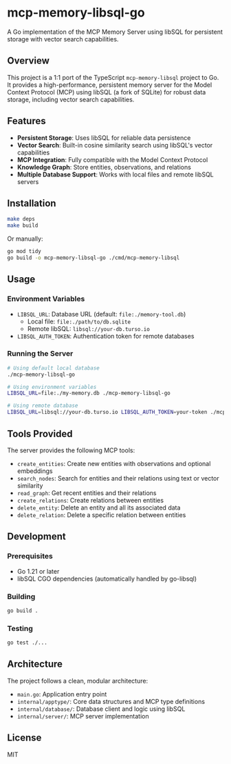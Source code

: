 # mcp-memory-libsql-go

A Go implementation of the MCP Memory Server using libSQL for persistent storage with vector search capabilities.

## Overview

This project is a 1:1 port of the TypeScript `mcp-memory-libsql` project to Go. It provides a high-performance, persistent memory server for the Model Context Protocol (MCP) using libSQL (a fork of SQLite) for robust data storage, including vector search capabilities.

## Features

- **Persistent Storage**: Uses libSQL for reliable data persistence
- **Vector Search**: Built-in cosine similarity search using libSQL's vector capabilities
- **MCP Integration**: Fully compatible with the Model Context Protocol
- **Knowledge Graph**: Store entities, observations, and relations
- **Multiple Database Support**: Works with local files and remote libSQL servers

## Installation

```bash
make deps
make build
```

Or manually:

```bash
go mod tidy
go build -o mcp-memory-libsql-go ./cmd/mcp-memory-libsql
```

## Usage

### Environment Variables

- `LIBSQL_URL`: Database URL (default: `file:./memory-tool.db`)
  - Local file: `file:./path/to/db.sqlite`
  - Remote libSQL: `libsql://your-db.turso.io`
- `LIBSQL_AUTH_TOKEN`: Authentication token for remote databases

### Running the Server

```bash
# Using default local database
./mcp-memory-libsql-go

# Using environment variables
LIBSQL_URL=file:./my-memory.db ./mcp-memory-libsql-go

# Using remote database
LIBSQL_URL=libsql://your-db.turso.io LIBSQL_AUTH_TOKEN=your-token ./mcp-memory-libsql-go
```

## Tools Provided

The server provides the following MCP tools:

- `create_entities`: Create new entities with observations and optional embeddings
- `search_nodes`: Search for entities and their relations using text or vector similarity
- `read_graph`: Get recent entities and their relations
- `create_relations`: Create relations between entities
- `delete_entity`: Delete an entity and all its associated data
- `delete_relation`: Delete a specific relation between entities

## Development

### Prerequisites

- Go 1.21 or later
- libSQL CGO dependencies (automatically handled by go-libsql)

### Building

```bash
go build .
```

### Testing

```bash
go test ./...
```

## Architecture

The project follows a clean, modular architecture:

- `main.go`: Application entry point
- `internal/apptype/`: Core data structures and MCP type definitions
- `internal/database/`: Database client and logic using libSQL
- `internal/server/`: MCP server implementation

## License

MIT
